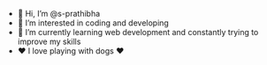 - 👋 Hi, I’m @s-prathibha
- 👀 I’m interested in coding and developing 
- 🌱 I’m currently learning web development and constantly trying to improve my skills
- ❤ I love playing with dogs  ❤


<!---
s-prathibha/s-prathibha is a ✨ special ✨ repository because its `README.md` (this file) appears on your GitHub profile.
You can click the Preview link to take a look at your changes.
--->
